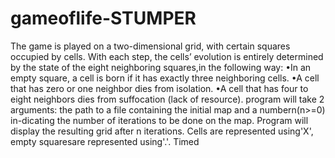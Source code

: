 # gameoflife-STUMPER
The game is played on a two-dimensional grid, with certain squares occupied by cells.
With each step, the cells’ evolution is entirely determined by the state of the eight neighboring squares,in the following way:
•In an empty square, a cell is born if it has exactly three neighboring cells.
•A cell that has zero or one neighbor dies from isolation.
•A cell that has four to eight neighbors dies from suffocation (lack of resource).
program will take 2 arguments: the path to a file containing the initial map and a numbern(n>=0) in-dicating the number of iterations to be done on the map.
Program will display the resulting grid after n iterations. Cells are represented using'X', empty squaresare represented using'.'. Timed
